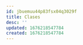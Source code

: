 ```yaml
---
id: jbuemuu44p83fsx04q3029f
title: Clases
desc: ''
updated: 1676218547784
created: 1676218547784
---
```

